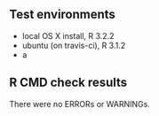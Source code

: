 ## Test environments
* local OS X install, R 3.2.2
* ubuntu (on travis-ci), R 3.1.2
* a

## R CMD check results
There were no ERRORs or WARNINGs. 